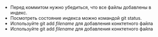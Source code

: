 * Перед коммитом нужно убедиться, что все файлы добавлены в индекс.
* Посмотреть состояние индекса можно командой git status.
* Используйте git add _filename_ для добавления конктетного файла
* Используйте git add _filename_ для добавления конктетного файла
